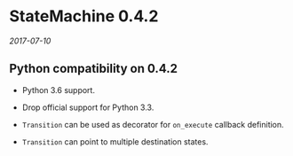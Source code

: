 # StateMachine 0.4.2

*2017-07-10*

## Python compatibility on 0.4.2

- Python 3.6 support.
- Drop official support for Python 3.3.


- `Transition` can be used as decorator for `on_execute` callback definition.
- `Transition` can point to multiple destination states.
